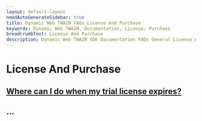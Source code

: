 ```yaml
---
layout: default-layout
needAutoGenerateSidebar: true
title: Dynamic Web TWAIN FAQs License And Purchase
keywords: Dynamic Web TWAIN, Documentation, License, Purchase
breadcrumbText: License And Purchase
description: Dynamic Web TWAIN SDK Documentation FAQs General License And Purchase
---
```


# License And Purchase

## [Where can I do when my trial license expires?]({{site.indepth}}/faqs/license/XXXXXXXXXXXXX.html)

## ...